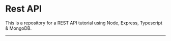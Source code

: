 # Rest API 

This is a repository for a REST API tutorial using Node, Express, Typescript & MongoDB.

---



